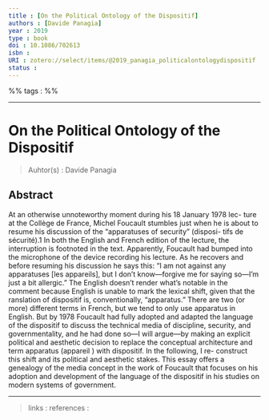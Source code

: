 ```yaml
---
title : [On the Political Ontology of the Dispositif]
authors : [Davide Panagia]
year : 2019
type : book
doi : 10.1086/702613
isbn : 
URI : zotero://select/items/@2019_panagia_politicalontologydispositif
status : 
---
```


%% tags :  %% 

---

On the Political Ontology of the Dispositif
===
> Auhtor(s) : Davide Panagia

## Abstract
At an otherwise unnoteworthy moment during his 18 January 1978 lec- ture at the Collège de France, Michel Foucault stumbles just when he is about to resume his discussion of the “apparatuses of security” (disposi- tifs de sécurité).1 In both the English and French edition of the lecture, the interruption is footnoted in the text. Apparently, Foucault had bumped into the microphone of the device recording his lecture. As he recovers and before resuming his discussion he says this: “I am not against any apparatuses [les appareils], but I don’t know—forgive me for saying so—I’m just a bit allergic.” The English doesn’t render what’s notable in the comment because English is unable to mark the lexical shift, given that the ranslation of dispositif is, conventionally, “apparatus.” There are two (or more) different terms in French, but we tend to only use apparatus in English. But by 1978 Foucault had fully adopted and adapted the language of the dispositif to discuss the technical media of discipline, security, and governmentality, and he had done so—I will argue—by making an explicit political and aesthetic decision to replace the conceptual architecture and term apparatus (appareil ) with dispositif. In the following, I re- construct this shift and its political and aesthetic stakes. This essay offers a genealogy of the media concept in the work of Foucault that focuses on his adoption and development of the language of the dispositif in his studies on modern systems of government.



---
> links : 
> references : 

